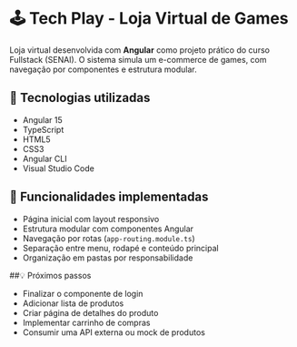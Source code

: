 # 🕹️ Tech Play - Loja Virtual de Games

Loja virtual desenvolvida com **Angular** como projeto prático do curso Fullstack (SENAI). O sistema simula um e-commerce de games, com navegação por componentes e estrutura modular.

## 🚀 Tecnologias utilizadas

- Angular 15
- TypeScript
- HTML5
- CSS3
- Angular CLI
- Visual Studio Code

## 📌 Funcionalidades implementadas

- Página inicial com layout responsivo
- Estrutura modular com componentes Angular
- Navegação por rotas (`app-routing.module.ts`)
- Separação entre menu, rodapé e conteúdo principal
- Organização em pastas por responsabilidade

##💡 Próximos passos

- Finalizar o componente de login
- Adicionar lista de produtos
- Criar página de detalhes do produto
- Implementar carrinho de compras
- Consumir uma API externa ou mock de produtos


